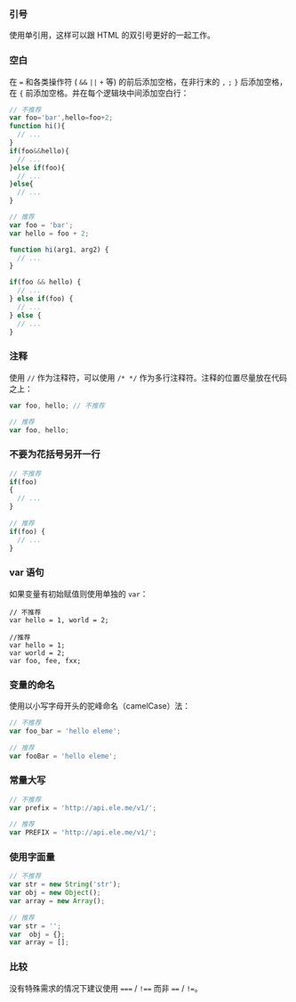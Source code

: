 ### 引号

使用单引用，这样可以跟 HTML 的双引号更好的一起工作。

### 空白

在 `=` 和各类操作符 ( `&&` `||` `+` 等) 的前后添加空格，在非行末的 `,` `;` `}` 后添加空格，在 `{` 前添加空格。并在每个逻辑块中间添加空白行：

```js
// 不推荐
var foo='bar',hello=foo+2;
function hi(){
  // ...
}
if(foo&&hello){
  // ...
}else if(foo){
  // ...
}else{
  // ...
}

// 推荐
var foo = 'bar';
var hello = foo + 2;

function hi(arg1, arg2) {
  // ...
}

if(foo && hello) {
  // ...
} else if(foo) {
  // ...
} else {
  // ...
}
```

### 注释

使用 `//` 作为注释符，可以使用 `/* */` 作为多行注释符。注释的位置尽量放在代码之上：


```js
var foo, hello; // 不推荐

// 推荐
var foo, hello;
```


### 不要为花括号另开一行

```js
// 不推荐
if(foo) 
{
  // ...
}
  
// 推荐
if(foo) {
  // ...
}
```


### var 语句

如果变量有初始赋值则使用单独的 `var`：

```
// 不推荐
var hello = 1, world = 2;

//推荐
var hello = 1;
var world = 2;
var foo, fee, fxx;
```


### 变量的命名

使用以小写字母开头的驼峰命名（camelCase）法：

```js
// 不推荐
var foo_bar = 'hello eleme';
  
// 推荐
var fooBar = 'hello eleme';
```


### 常量大写

 ```js
// 不推荐
var prefix = 'http://api.ele.me/v1/';
  
// 推荐
var PREFIX = 'http://api.ele.me/v1/';
```


### 使用字面量

```js
// 不推荐
var str = new String('str');
var obj = new Object();
var array = new Array();
  
// 推荐
var str = '';
var  obj = {};
var array = [];
```


### 比较

没有特殊需求的情况下建议使用 `===` / `!==` 而非 `==` / `!=`。

